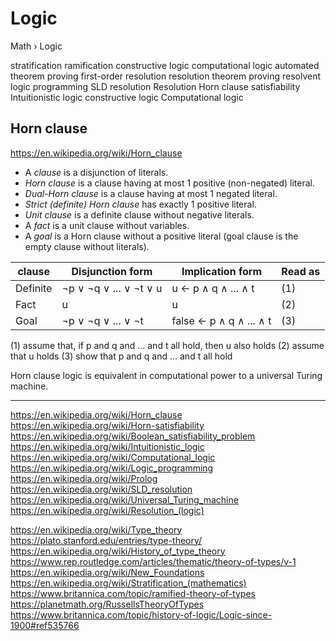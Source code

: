 # Logic

Math › Logic

stratification
ramification
constructive logic
computational logic
automated theorem proving
first-order resolution
resolution theorem proving
resolvent
logic programming
SLD resolution
Resolution
Horn clause
satisfiability
Intuitionistic logic
constructive logic
Computational logic



## Horn clause
https://en.wikipedia.org/wiki/Horn_clause

- A *clause* is a disjunction of literals.
- *Horn clause* is a clause having at most 1 positive (non-negated) literal.
- *Dual-Horn clause* is a clause having at most 1 negated literal.
- *Strict (definite) Horn clause* has exactly 1 positive literal.
- *Unit clause* is a definite clause without negative literals.
- A *fact* is a unit clause without variables.
- A *goal* is a Horn clause without a positive literal (goal clause is the empty clause without literals).

clause  | Disjunction form       | Implication form        | Read as
--------|------------------------|-------------------------|--------
Definite| ¬p ∨ ¬q ∨ ... ∨ ¬t ∨ u | u ← p ∧ q ∧ ... ∧ t     | (1)
Fact    | u                      | u                       | (2)
Goal    | ¬p ∨ ¬q ∨ ... ∨ ¬t     | false ← p ∧ q ∧ ... ∧ t | (3)


(1) assume that, if p and q and ... and t all hold, then u also holds
(2) assume that u holds
(3) show that p and q and ... and t all hold

Horn clause logic is equivalent in computational power to a universal Turing machine.




---

https://en.wikipedia.org/wiki/Horn_clause
https://en.wikipedia.org/wiki/Horn-satisfiability
https://en.wikipedia.org/wiki/Boolean_satisfiability_problem
https://en.wikipedia.org/wiki/Intuitionistic_logic
https://en.wikipedia.org/wiki/Computational_logic
https://en.wikipedia.org/wiki/Logic_programming
https://en.wikipedia.org/wiki/Prolog
https://en.wikipedia.org/wiki/SLD_resolution
https://en.wikipedia.org/wiki/Universal_Turing_machine
https://en.wikipedia.org/wiki/Resolution_(logic)

https://en.wikipedia.org/wiki/Type_theory
https://plato.stanford.edu/entries/type-theory/
https://en.wikipedia.org/wiki/History_of_type_theory
https://www.rep.routledge.com/articles/thematic/theory-of-types/v-1
https://en.wikipedia.org/wiki/New_Foundations
https://en.wikipedia.org/wiki/Stratification_(mathematics)
https://www.britannica.com/topic/ramified-theory-of-types
https://planetmath.org/RussellsTheoryOfTypes
https://www.britannica.com/topic/history-of-logic/Logic-since-1900#ref535766

